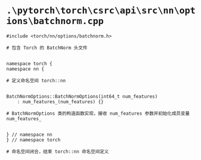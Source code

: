 # `.\pytorch\torch\csrc\api\src\nn\options\batchnorm.cpp`

```
#include <torch/nn/options/batchnorm.h>

# 包含 Torch 的 BatchNorm 头文件


namespace torch {
namespace nn {

# 定义命名空间 torch::nn


BatchNormOptions::BatchNormOptions(int64_t num_features)
    : num_features_(num_features) {}

# BatchNormOptions 类的构造函数实现，接收 num_features 参数并初始化成员变量 num_features_


} // namespace nn
} // namespace torch

# 命名空间闭合，结束 torch::nn 命名空间定义
```